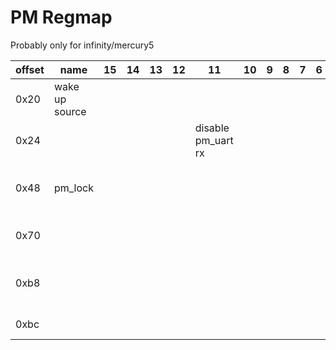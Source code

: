 # PM Regmap

Probably only for infinity/mercury5

| offset | name           | 15 | 14 | 13 | 12 | 11                 | 10 | 9 | 8 | 7 | 6 | 5 | 4             | 3               | 2                 | 1   | 0 | Notes                           |
|--------|----------------|----|----|----|----|--------------------|----|---|---|---|---|---|---------------|-----------------|-------------------|-----|---|---------------------------------|
| 0x20   | wake up source |    |    |    |    |                    |    |   |   |   |   |   | rtc           |                 | wol               | sar |   |                                 |
| 0x24   |                |    |    |    |    | disable pm_uart rx |    |   |   |   |   |   |               |                 |                   |     |   |                                 |
| 0x48   | pm_lock        |    |    |    |    |                    |    |   |   |   |   |   |               |                 |                   |     |   | write 0xbabe to unlock pm_gpio4 |
| 0x70   |                |    |    |    |    |                    |    |   |   |   |   |   | ir in is gpio | isoen2gpio4?    | link wkint2gpio4? |     |   |                                 |
| 0xb8   |                |    |    |    |    |                    |    |   |   |   |   |   |               |                 |                   |     |   | write 0x79 to trigger a reset   |
| 0xbc   |                |    |    |    |    |                    |    |   |   |   |   |   |               | temp sensor en? |                   |     |   |                                 |
